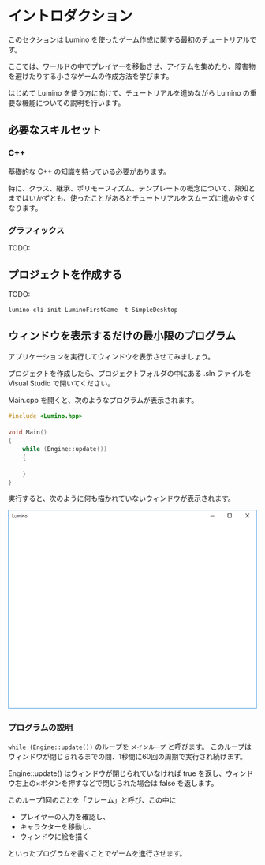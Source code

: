 イントロダクション
==========

このセクションは Lumino を使ったゲーム作成に関する最初のチュートリアルです。

ここでは、ワールドの中でプレイヤーを移動させ、アイテムを集めたり、障害物を避けたりする小さなゲームの作成方法を学びます。

はじめて Lumino を使う方に向けて、チュートリアルを進めながら Lumino の重要な機能についての説明を行います。



必要なスキルセット
----------

### C++

基礎的な C++ の知識を持っている必要があります。

特に、クラス、継承、ポリモーフィズム、テンプレートの概念について、熟知とまではいかずとも、使ったことがあるとチュートリアルをスムーズに進めやすくなります。


### グラフィックス

TODO:



プロジェクトを作成する
----------

TODO:

```
lumino-cli init LuminoFirstGame -t SimpleDesktop
```


ウィンドウを表示するだけの最小限のプログラム
----------

アプリケーションを実行してウィンドウを表示させてみましょう。

プロジェクトを作成したら、プロジェクトフォルダの中にある .sln ファイルを Visual Studio で開いてください。

Main.cpp を開くと、次のようなプログラムが表示されます。

```cpp
#include <Lumino.hpp>

void Main()
{
    while (Engine::update())
    {

    }
}
```

実行すると、次のように何も描かれていないウィンドウが表示されます。

![](img/introduction-1.png)

### プログラムの説明

`while (Engine::update())` のループを `メインループ` と呼びます。
このループはウィンドウが閉じられるまでの間、1秒間に60回の周期で実行され続けます。

Engine::update() はウィンドウが閉じられていなければ true を返し、ウィンドウ右上の×ボタンを押すなどで閉じられた場合は false を返します。

このループ1回のことを「フレーム」と呼び、この中に

- プレイヤーの入力を確認し、
- キャラクターを移動し、
- ウィンドウに絵を描く

といったプログラムを書くことでゲームを進行させます。



